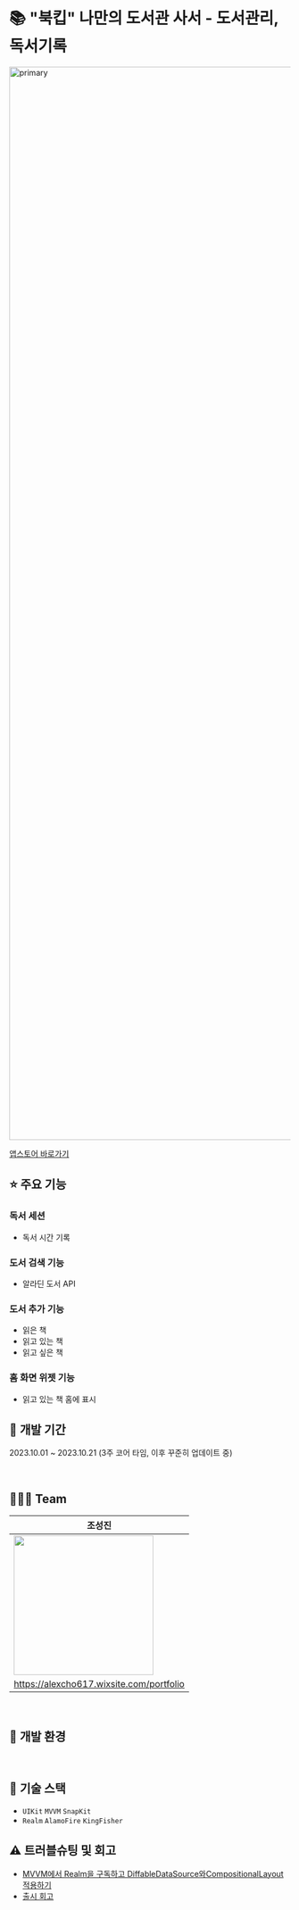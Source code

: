 # 📚 "북킵" 나만의 도서관 사서 - 도서관리, 독서기록

<img width="1924" alt="primary" src="https://github.com/alexcho617/BookKeep/assets/38528052/2048e380-0817-40ad-9275-5621a55c5864">


<br>

[앱스토어 바로가기](https://apps.apple.com/kr/app/%EB%B6%81%ED%82%B5-%EB%8F%84%EC%84%9C%EA%B4%80%EB%A6%AC-%EB%8F%85%EC%84%9C%EA%B8%B0%EB%A1%9D/id6469721694)

## ⭐️ 주요 기능
### 독서 세션
- 독서 시간 기록
### 도서 검색 기능
- 알라딘 도서 API
### 도서 추가 기능
- 읽은 책
- 읽고 있는 책
- 읽고 싶은 책
### 홈 화면 위젯 기능
- 읽고 있는 책 홈에 표시

## 📆  개발 기간
2023.10.01 ~ 2023.10.21 (3주 코어 타임, 이후 꾸준히 업데이트 중)

<br>

## 👩🏻‍💻  Team
|조성진|
|---|
|<img src = "https://static.wixstatic.com/media/33c8bd_64f0f718ab5c4ecf85ebb5469ff58ba6~mv2.jpg/v1/fill/w_960,h_960,al_c,q_85,usm_0.66_1.00_0.01,enc_auto/IMG_0508.jpg" width = 250></img>|
|https://alexcho617.wixsite.com/portfolio|

<br>

## 🔨  개발 환경

<br>

## 🔨  기술 스택
- `UIKit` `MVVM` `SnapKit`
- `Realm` `AlamoFire` `KingFisher`


## ⚠️  트러블슈팅 및 회고

- [MVVM에서 Realm을 구독하고 DiffableDataSource와CompositionalLayout 적용하기](https://velog.io/@alexcho617/Realm-DiffableDataSource)
- [출시 회고](https://velog.io/@alexcho617/첫-출시-앱-북킵-회고)

